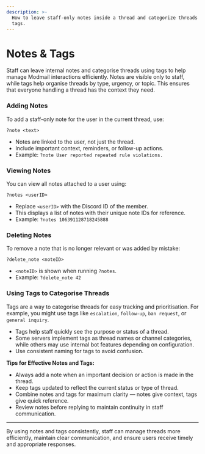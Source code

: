 ```yaml
---
description: >-
  How to leave staff-only notes inside a thread and categorize threads with
  tags.
---
```


# Notes & Tags

Staff can leave internal notes and categorise threads using tags to help manage Modmail interactions efficiently. Notes are visible only to staff, while tags help organise threads by type, urgency, or topic. This ensures that everyone handling a thread has the context they need.

### Adding Notes

To add a staff-only note for the user in the current thread, use:

```
?note <text>
```

* Notes are linked to the user, not just the thread.
* Include important context, reminders, or follow-up actions.
* Example: `?note User reported repeated rule violations.`

### Viewing Notes

You can view all notes attached to a user using:

```
?notes <userID>
```

* Replace `<userID>` with the Discord ID of the member.
* This displays a list of notes with their unique note IDs for reference.
* Example: `?notes 106391128718245888`

### Deleting Notes

To remove a note that is no longer relevant or was added by mistake:

```
?delete_note <noteID>
```

* `<noteID>` is shown when running `?notes`.
* Example: `?delete_note 42`

### Using Tags to Categorise Threads

Tags are a way to categorise threads for easy tracking and prioritisation. For example, you might use tags like `escalation`, `follow-up`, `ban request`, or `general inquiry`.

* Tags help staff quickly see the purpose or status of a thread.
* Some servers implement tags as thread names or channel categories, while others may use internal bot features depending on configuration.
* Use consistent naming for tags to avoid confusion.

**Tips for Effective Notes and Tags:**

* Always add a note when an important decision or action is made in the thread.
* Keep tags updated to reflect the current status or type of thread.
* Combine notes and tags for maximum clarity — notes give context, tags give quick reference.
* Review notes before replying to maintain continuity in staff communication.

***

By using notes and tags consistently, staff can manage threads more efficiently, maintain clear communication, and ensure users receive timely and appropriate responses.
